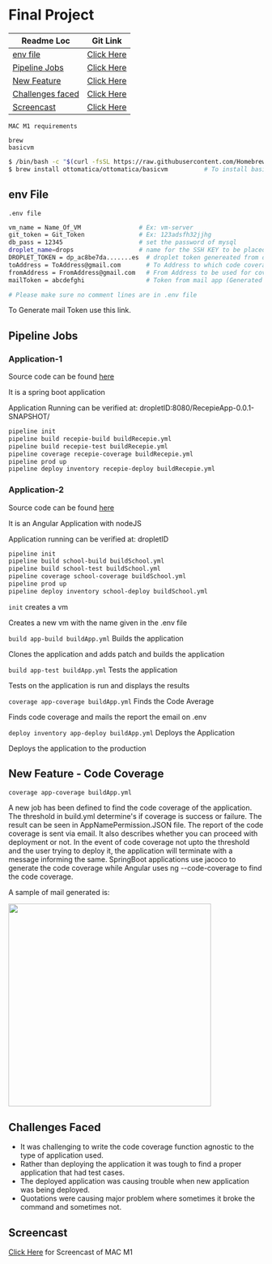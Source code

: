 # Final Project
| Readme Loc | Git Link |
| ----- | ----- |
| [env file](#env_file) | [Click Here](#env_file) |
| [Pipeline Jobs](#pipeJobs) | [Click Here](https://github.ncsu.edu/CSC-DevOps-S22/DEVOPS-14/tree/F0-aitha/lib) |
| [New Feature](#newFeature) | [Click Here](https://github.ncsu.edu/CSC-DevOps-S22/DEVOPS-14/blob/F0-aitha/lib/codeCov.js) |
| [Challenges faced](#challenges_tag) | [Click Here](#challenges_tag) |
| [Screencast ](#screencast_tag) | [Click Here](https://youtu.be/p7b0XkFlZeg)

```MAC M1 requirements```

```text
brew
basicvm
```

``` bash
$ /bin/bash -c "$(curl -fsSL https://raw.githubusercontent.com/Homebrew/install/HEAD/install.sh)" # To install brew
$ brew install ottomatica/ottomatica/basicvm          # To install basicvm
```

<a name = "env_file"></a>

## env File
```.env file```
```bash
vm_name = Name_Of_VM                # Ex: vm-server
git_token = Git_Token               # Ex: 123adsfh32jjhg
db_pass = 12345                     # set the password of mysql 
droplet_name=drops                  # name for the SSH KEY to be placed inside the digital ocean
DROPLET_TOKEN = dp_ac8be7da.......es  # droplet token genereated from digital ocean
toAddress = ToAddress@gmail.com       # To Address to which code coverage report is to be sent
fromAddress = FromAddress@gmail.com   # From Address to be used for coverage report
mailToken = abcdefghi                 # Token from mail app (Generated using From Address)

# Please make sure no comment lines are in .env file
```
To Generate mail Token use this link.

<a name = "pipeJobs"></a>

## Pipeline Jobs

### Application-1

Source code can be found [here](https://github.com/anvesh-lp/RecepieApp.git)

It is a spring boot application

Application Running can be verified at: dropletID:8080/RecepieApp-0.0.1-SNAPSHOT/

```bash
pipeline init
pipeline build recepie-build buildRecepie.yml
pipeline build recepie-test buildRecepie.yml
pipeline coverage recepie-coverage buildRecepie.yml
pipeline prod up
pipeline deploy inventory recepie-deploy buildRecepie.yml
```

### Application-2

Source code can be found [here](https://github.com/OwenKelvin/Angular-School-Management-System.git)

It is an Angular Application with nodeJS

Application running can be verified at: dropletID

```bash
pipeline init
pipeline build school-build buildSchool.yml
pipeline build school-test buildSchool.yml
pipeline coverage school-coverage buildSchool.yml
pipeline prod up
pipeline deploy inventory school-deploy buildSchool.yml
```
```init``` creates a vm

Creates a new vm with the name given in the .env file

```build app-build buildApp.yml``` Builds the application

Clones the application and adds patch and builds the application

```build app-test buildApp.yml``` Tests the application

Tests on the application is run and displays the results

```coverage app-coverage buildApp.yml``` Finds the Code Average

Finds code coverage and mails the report the email on .env

```deploy inventory app-deploy buildApp.yml``` Deploys the Application

Deploys the application to the production

<a name = "newFeature"></a>

## New Feature - Code Coverage

```coverage app-coverage buildApp.yml```

A new job has been defined to find the code coverage of the application. The threshold in build.yml determine's if coverage is success or failure. The result can be seen in AppNamePermission.JSON file. The report of the code coverage is sent via email. It also describes whether you can proceed with deployment or not.
In the event of code coverage not upto the threshold and the user trying to deploy it, the application will terminate with a message informing the same.
SpringBoot applications use jacoco to generate the code coverage while Angular uses ng --code-coverage to find the code coverage.

A sample of mail generated is:

<img src="https://github.ncsu.edu/CSC-DevOps-S22/DEVOPS-14/blob/F0-aitha/Pictures/mailSample.jpeg" width="400" >

<a name = "challenges_tag"></a>

## Challenges Faced

* It was challenging to write the code coverage function agnostic to the type of application used.
* Rather than deploying the application it was tough to find a proper application that had test cases.
* The deployed application was causing trouble when new application was being deployed.
* Quotations were causing major problem where sometimes it broke the command and sometimes not.

<a name = "screencast_tag"></a>

## Screencast 

[Click Here](https://youtu.be/p7b0XkFlZeg) for Screencast of MAC M1
